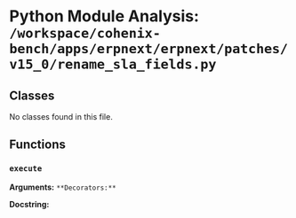 # Python Module Analysis: `/workspace/cohenix-bench/apps/erpnext/erpnext/patches/v15_0/rename_sla_fields.py`

## Classes

No classes found in this file.


## Functions

### `execute`
**Arguments:** ``
**Decorators:** ``

**Docstring:**
```

```

